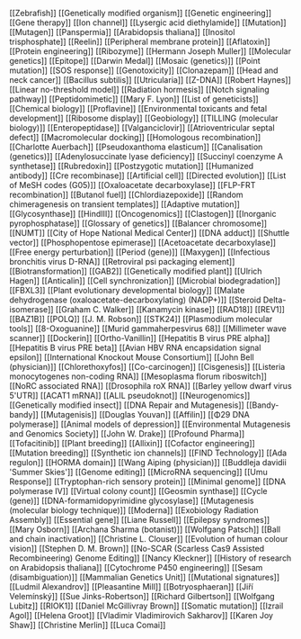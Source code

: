 [[Zebrafish]]
[[Genetically modified organism]]
[[Genetic engineering]]
[[Gene therapy]]
[[Ion channel]]
[[Lysergic acid diethylamide]]
[[Mutation]]
[[Mutagen]]
[[Panspermia]]
[[Arabidopsis thaliana]]
[[Inositol trisphosphate]]
[[Reelin]]
[[Peripheral membrane protein]]
[[Aflatoxin]]
[[Protein engineering]]
[[Ribozyme]]
[[Hermann Joseph Muller]]
[[Molecular genetics]]
[[Epitope]]
[[Darwin Medal]]
[[Mosaic (genetics)]]
[[Point mutation]]
[[SOS response]]
[[Genotoxicity]]
[[Clonazepam]]
[[Head and neck cancer]]
[[Bacillus subtilis]]
[[Utricularia]]
[[Z-DNA]]
[[Robert Haynes]]
[[Linear no-threshold model]]
[[Radiation hormesis]]
[[Notch signaling pathway]]
[[Peptidomimetic]]
[[Mary F. Lyon]]
[[List of geneticists]]
[[Chemical biology]]
[[Proflavine]]
[[Environmental toxicants and fetal development]]
[[Ribosome display]]
[[Geobiology]]
[[TILLING (molecular biology)]]
[[Enteropeptidase]]
[[Valganciclovir]]
[[Atrioventricular septal defect]]
[[Macromolecular docking]]
[[Homologous recombination]]
[[Charlotte Auerbach]]
[[Pseudoxanthoma elasticum]]
[[Canalisation (genetics)]]
[[Adenylosuccinate lyase deficiency]]
[[Succinyl coenzyme A synthetase]]
[[Rubredoxin]]
[[Postzygotic mutation]]
[[Humanized antibody]]
[[Cre recombinase]]
[[Artificial cell]]
[[Directed evolution]]
[[List of MeSH codes (G05)]]
[[Oxaloacetate decarboxylase]]
[[FLP-FRT recombination]]
[[Butanol fuel]]
[[Chlordiazepoxide]]
[[Random chimeragenesis on transient templates]]
[[Adaptive mutation]]
[[Glycosynthase]]
[[HindIII]]
[[Oncogenomics]]
[[Clastogen]]
[[Inorganic pyrophosphatase]]
[[Glossary of genetics]]
[[Balancer chromosome]]
[[NUMT]]
[[City of Hope National Medical Center]]
[[DNA adduct]]
[[Shuttle vector]]
[[Phosphopentose epimerase]]
[[Acetoacetate decarboxylase]]
[[Free energy perturbation]]
[[Period (gene)]]
[[Maxygen]]
[[Infectious bronchitis virus D-RNA]]
[[Retroviral psi packaging element]]
[[Biotransformation]]
[[GAB2]]
[[Genetically modified plant]]
[[Ulrich Hagen]]
[[Anticalin]]
[[Cell synchronization]]
[[Microbial biodegradation]]
[[FBXL3]]
[[Plant evolutionary developmental biology]]
[[Malate dehydrogenase (oxaloacetate-decarboxylating) (NADP+)]]
[[Steroid Delta-isomerase]]
[[Graham C. Walker]]
[[Kanamycin kinase]]
[[RAD18]]
[[REV1]]
[[BAZ1B]]
[[POLQ]]
[[J. M. Robson]]
[[STK24]]
[[Plasmodium molecular tools]]
[[8-Oxoguanine]]
[[Murid gammaherpesvirus 68]]
[[Millimeter wave scanner]]
[[Dockerin]]
[[Ortho-Vanillin]]
[[Hepatitis B virus PRE alpha]]
[[Hepatitis B virus PRE beta]]
[[Avian HBV RNA encapsidation signal epsilon]]
[[International Knockout Mouse Consortium]]
[[John Bell (physician)]]
[[Chlorethoxyfos]]
[[Co-carcinogen]]
[[Cisgenesis]]
[[Listeria monocytogenes non-coding RNA]]
[[Mesoplasma florum riboswitch]]
[[NoRC associated RNA]]
[[Drosophila roX RNA]]
[[Barley yellow dwarf virus 5'UTR]]
[[ACAT1 mRNA]]
[[ALIL pseudoknot]]
[[Neurogenomics]]
[[Genetically modified insect]]
[[DNA Repair and Mutagenesis]]
[[Bandy-bandy]]
[[Mutagenisis]]
[[Douglas Youvan]]
[[Affilin]]
[[Φ29 DNA polymerase]]
[[Animal models of depression]]
[[Environmental Mutagenesis and Genomics Society]]
[[John W. Drake]]
[[Profound Pharma]]
[[Tofacitinib]]
[[Plant breeding]]
[[Allixin]]
[[Cofactor engineering]]
[[Mutation breeding]]
[[Synthetic ion channels]]
[[FIND Technology]]
[[Ada regulon]]
[[HORMA domain]]
[[Wang Aiping (physician)]]
[[Buddleja davidii 'Summer Skies']]
[[Genome editing]]
[[MicroRNA sequencing]]
[[Umu Response]]
[[Tryptophan-rich sensory protein]]
[[Minimal genome]]
[[DNA polymerase IV]]
[[Virtual colony count]]
[[Geosmin synthase]]
[[Cycle (gene)]]
[[DNA-formamidopyrimidine glycosylase]]
[[Mutagenesis (molecular biology technique)]]
[[Moderna]]
[[Exobiology Radiation Assembly]]
[[Essential gene]]
[[Liane Russell]]
[[Epilepsy syndromes]]
[[Mary Osborn]]
[[Archana Sharma (botanist)]]
[[Wolfgang Patsch]]
[[Ball and chain inactivation]]
[[Christine L. Clouser]]
[[Evolution of human colour vision]]
[[Stephen D. M. Brown]]
[[No-SCAR (Scarless Cas9 Assisted Recombineering) Genome Editing]]
[[Nancy Kleckner]]
[[History of research on Arabidopsis thaliana]]
[[Cytochrome P450 engineering]]
[[Sesam (disambiguation)]]
[[Mammalian Genetics Unit]]
[[Mutational signatures]]
[[Ludmil Alexandrov]]
[[Pleasantine Mill]]
[[Botryosphaeran]]
[[Jiří Velemínský]]
[[Sue Jinks-Robertson]]
[[Richard Gilbertson]]
[[Wolfgang Lubitz]]
[[RIOK1]]
[[Daniel McGillivray Brown]]
[[Somatic mutation]]
[[Izrail Agol]]
[[Helena Groot]]
[[Vladimir Vladimirovich Sakharov]]
[[Karen Joy Shaw]]
[[Christine Merlin]]
[[Luca Comai]]
